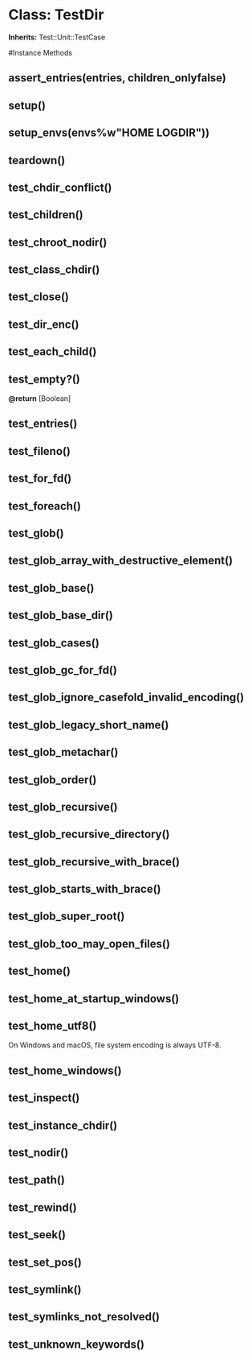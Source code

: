 # Class: TestDir
**Inherits:** Test::Unit::TestCase
    




#Instance Methods
## assert_entries(entries, children_onlyfalse) [](#method-i-assert_entries)

## setup() [](#method-i-setup)

## setup_envs(envs%w"HOME LOGDIR")) [](#method-i-setup_envs)

## teardown() [](#method-i-teardown)

## test_chdir_conflict() [](#method-i-test_chdir_conflict)

## test_children() [](#method-i-test_children)

## test_chroot_nodir() [](#method-i-test_chroot_nodir)

## test_class_chdir() [](#method-i-test_class_chdir)

## test_close() [](#method-i-test_close)

## test_dir_enc() [](#method-i-test_dir_enc)

## test_each_child() [](#method-i-test_each_child)

## test_empty?() [](#method-i-test_empty?)

**@return** [Boolean] 

## test_entries() [](#method-i-test_entries)

## test_fileno() [](#method-i-test_fileno)

## test_for_fd() [](#method-i-test_for_fd)

## test_foreach() [](#method-i-test_foreach)

## test_glob() [](#method-i-test_glob)

## test_glob_array_with_destructive_element() [](#method-i-test_glob_array_with_destructive_element)

## test_glob_base() [](#method-i-test_glob_base)

## test_glob_base_dir() [](#method-i-test_glob_base_dir)

## test_glob_cases() [](#method-i-test_glob_cases)

## test_glob_gc_for_fd() [](#method-i-test_glob_gc_for_fd)

## test_glob_ignore_casefold_invalid_encoding() [](#method-i-test_glob_ignore_casefold_invalid_encoding)

## test_glob_legacy_short_name() [](#method-i-test_glob_legacy_short_name)

## test_glob_metachar() [](#method-i-test_glob_metachar)

## test_glob_order() [](#method-i-test_glob_order)

## test_glob_recursive() [](#method-i-test_glob_recursive)

## test_glob_recursive_directory() [](#method-i-test_glob_recursive_directory)

## test_glob_recursive_with_brace() [](#method-i-test_glob_recursive_with_brace)

## test_glob_starts_with_brace() [](#method-i-test_glob_starts_with_brace)

## test_glob_super_root() [](#method-i-test_glob_super_root)

## test_glob_too_may_open_files() [](#method-i-test_glob_too_may_open_files)

## test_home() [](#method-i-test_home)

## test_home_at_startup_windows() [](#method-i-test_home_at_startup_windows)

## test_home_utf8() [](#method-i-test_home_utf8)
On Windows and macOS, file system encoding is always UTF-8.

## test_home_windows() [](#method-i-test_home_windows)

## test_inspect() [](#method-i-test_inspect)

## test_instance_chdir() [](#method-i-test_instance_chdir)

## test_nodir() [](#method-i-test_nodir)

## test_path() [](#method-i-test_path)

## test_rewind() [](#method-i-test_rewind)

## test_seek() [](#method-i-test_seek)

## test_set_pos() [](#method-i-test_set_pos)

## test_symlink() [](#method-i-test_symlink)

## test_symlinks_not_resolved() [](#method-i-test_symlinks_not_resolved)

## test_unknown_keywords() [](#method-i-test_unknown_keywords)

